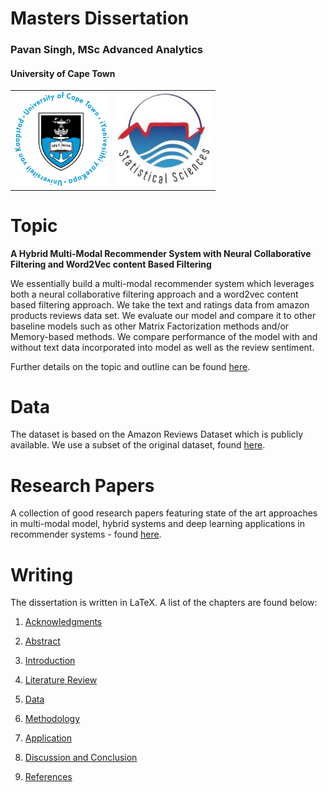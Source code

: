 # Masters Dissertation
### Pavan Singh, MSc Advanced Analytics
#### University of Cape Town

<table>
  <tr>
    <td>
      <img src="/img/uct.png" width="150" height="150">
    </td>
    <td>
      <img src="/img/stats.jpeg" width="150" height="150">
    </td>
</table>

# Topic

**A Hybrid Multi-Modal Recommender System with Neural Collaborative Filtering and Word2Vec content Based Filtering**

We essentially build a multi-modal recommender system which leverages both a neural collaborative filtering approach and a word2vec content based filtering approach. We take the text and ratings data from amazon products reviews data set.  We evaluate our model and compare it to other baseline models such as other Matrix Factorization methods and/or Memory-based methods. We compare performance of the model with and without text data incorporated into model as well as the review sentiment. 

Further details on the topic and outline can be found [here](https://www.notion.so/Multi-Modal-Neural-Recommender-System-54bd4551421b4ed3a9e3b743e1c845b6).

# Data

The dataset is based on the Amazon Reviews Dataset which is publicly available. We use a subset of the original dataset, found [here](https://cseweb.ucsd.edu/~jmcauley/datasets.html#amazon_reviews).


# Research Papers

A collection of good research papers featuring state of the art approaches in multi-modal model, hybrid systems and deep learning applications in recommender systems - found [here](https://github.com/pavsingh7/Masters-Dissertation/tree/main/Papers%20and%20Resources).


# Writing

The dissertation is written in LaTeX. A list of the chapters  are found below:

1. [Acknowledgments](https://github.com/pavsingh7/Masters-Dissertation/blob/3ec5f99965e5ec84672028dcd8b6544e4435d25a/Writing/Chapter1.tex)

2. [Abstract](https://github.com/pavsingh7/Masters-Dissertation/blob/3ec5f99965e5ec84672028dcd8b6544e4435d25a/Writing/Chapter2.tex)

3. [Introduction](https://github.com/pavsingh7/Masters-Dissertation/blob/3ec5f99965e5ec84672028dcd8b6544e4435d25a/Writing/Chapter3.tex)

4. [Literature Review](https://github.com/pavsingh7/Masters-Dissertation/blob/3ec5f99965e5ec84672028dcd8b6544e4435d25a/Writing/Chapter4.tex)

5. [Data](https://github.com/pavsingh7/Masters-Dissertation/blob/3ec5f99965e5ec84672028dcd8b6544e4435d25a/Writing/Chapter5.tex)

6. [Methodology](https://github.com/pavsingh7/Masters-Dissertation/blob/3ec5f99965e5ec84672028dcd8b6544e4435d25a/Writing/Chapter6.tex)

7. [Application](https://github.com/pavsingh7/Masters-Dissertation/blob/3ec5f99965e5ec84672028dcd8b6544e4435d25a/Writing/Chapter7.tex)

8. [Discussion and Conclusion](https://github.com/pavsingh7/Masters-Dissertation/blob/3ec5f99965e5ec84672028dcd8b6544e4435d25a/Writing/Chapter8.tex)

9. [References](https://github.com/pavsingh7/Masters-Dissertation/blob/3ec5f99965e5ec84672028dcd8b6544e4435d25a/Writing/Chapter9.tex)
